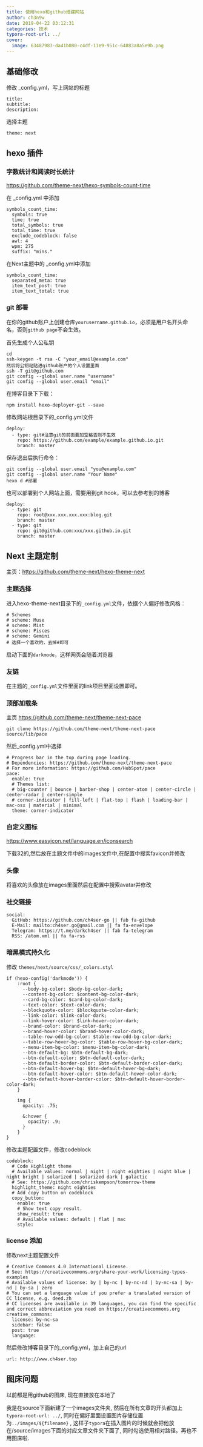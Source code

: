 ```yaml
---
title: 使用hexo和github搭建网站
author: ch3n9w
date: 2019-04-22 03:12:31
categories: 技术
typora-root-url: ../
cover:
  image: 63487983-da41b080-c4df-11e9-951c-64883a8a5e9b.png
---
```


## 基础修改

修改 _config.yml，写上网站的标题

```
title:
subtitle:
description:
```

选择主题

```
theme: next
```



## hexo 插件



### 字数统计和阅读时长统计

https://github.com/theme-next/hexo-symbols-count-time

在 _config.yml 中添加

```
symbols_count_time:
  symbols: true
  time: true
  total_symbols: true
  total_time: true
  exclude_codeblock: false
  awl: 4
  wpm: 275
  suffix: "mins."
```

在Next主题中的 _config.yml中添加

```
symbols_count_time:
  separated_meta: true
  item_text_post: true
  item_text_total: true
```



### git 部署

在你的github账户上创建仓库``yourusername.github.io``，必须是用户名开头命名，否则``github page``不会生效。

首先生成个人公私钥

```
cd
ssh-keygen -t rsa -C "your_email@example.com"
然后将公钥粘贴进github账户的个人设置里面
ssh -T git@github.com
git config --global user.name "username"
git config --global user.email "email"
```



在博客目录下下载：

```
npm install hexo-deployer-git --save
```

修改网站根目录下的_config.yml文件

```
deploy:
  - type: git#注意git的前面要加空格否则不生效
  	repo: https://github.com/example/example.github.io.git
  	branch: master
```

保存退出后执行命令：

```
git config --global user.email "you@example.com"
git config --global user.name "Your Name"
hexo d #部署
```



也可以部署到个人网站上面，需要用到git hook，可以去参考别的博客

```
deploy:
  - type: git
    repo: root@xxx.xxx.xxx.xxx:blog.git
    branch: master
  - type: git
    repo: git@github.com:xxx/xxx.github.io.git
    branch: master
```





## Next 主题定制

主页：https://github.com/theme-next/hexo-theme-next

### 主题选择

进入hexo-theme-next目录下的``_config.yml``文件，依据个人偏好修改风格：
```
# Schemes
# scheme: Muse
# scheme: Mist
# scheme: Pisces
# scheme: Gemini
# 选择一个喜欢的，去掉#即可
```
启动下面的`darkmode`，这样网页会随着浏览器

### 友链

在主题的``_config.yml``文件里面的link项目里面设置即可。



### 顶部加载条

主页 https://github.com/theme-next/theme-next-pace

```
git clone https://github.com/theme-next/theme-next-pace source/lib/pace  
```

然后_config.yml中选择

```
# Progress bar in the top during page loading.
# Dependencies: https://github.com/theme-next/theme-next-pace
# For more information: https://github.com/HubSpot/pace
pace:
  enable: true
  # Themes list:
  # big-counter | bounce | barber-shop | center-atom | center-circle | center-radar | center-simple
  # corner-indicator | fill-left | flat-top | flash | loading-bar | mac-osx | material | minimal
  theme: corner-indicator
```



### 自定义图标

https://www.easyicon.net/language.en/iconsearch

下载32的,然后放在主题文件中的images文件中,在配置中搜索favicon并修改

### 头像

将喜欢的头像放在images里面然后在配置中搜索avatar并修改



### 社交链接

```
social:
  GitHub: https://github.com/ch4ser-go || fab fa-github
  E-Mail: mailto:ch4ser.go@gmail.com || fa fa-envelope
  Telegram: https://t.me/darkch4ser || fab fa-telegram
  RSS: /atom.xml || fa fa-rss
```



### 暗黑模式持久化

修改 `themes/next/source/css/_colors.styl`

```
if (hexo-config('darkmode')) {
    :root {
      --body-bg-color: $body-bg-color-dark;
      --content-bg-color: $content-bg-color-dark;
      --card-bg-color: $card-bg-color-dark;
      --text-color: $text-color-dark;
      --blockquote-color: $blockquote-color-dark;
      --link-color: $link-color-dark;
      --link-hover-color: $link-hover-color-dark;
      --brand-color: $brand-color-dark;
      --brand-hover-color: $brand-hover-color-dark;
      --table-row-odd-bg-color: $table-row-odd-bg-color-dark;
      --table-row-hover-bg-color: $table-row-hover-bg-color-dark;
      --menu-item-bg-color: $menu-item-bg-color-dark;
      --btn-default-bg: $btn-default-bg-dark;
      --btn-default-color: $btn-default-color-dark;
      --btn-default-border-color: $btn-default-border-color-dark;
      --btn-default-hover-bg: $btn-default-hover-bg-dark;
      --btn-default-hover-color: $btn-default-hover-color-dark;
      --btn-default-hover-border-color: $btn-default-hover-border-color-dark;
    }

    img {
      opacity: .75;

      &:hover {
        opacity: .9;
      }
    }
}
```

修改主题配置文件，修改codeblock

```
codeblock:
  # Code Highlight theme
  # Available values: normal | night | night eighties | night blue | night bright | solarized | solarized dark | galactic
  # See: https://github.com/chriskempson/tomorrow-theme
  highlight_theme: night eighties
  # Add copy button on codeblock
  copy_button:
    enable: true
    # Show text copy result.
    show_result: true
    # Available values: default | flat | mac
    style:
```

### license 添加

修改next主题配置文件

```
# Creative Commons 4.0 International License.
# See: https://creativecommons.org/share-your-work/licensing-types-examples
# Available values of license: by | by-nc | by-nc-nd | by-nc-sa | by-nd | by-sa | zero
# You can set a language value if you prefer a translated version of CC license, e.g. deed.zh
# CC licenses are available in 39 languages, you can find the specific and correct abbreviation you need on https://creativecommons.org
creative_commons:
  license: by-nc-sa
  sidebar: false
  post: true
  language:

```

然后修改博客目录下的_config.yml，加上自己的url

```
url: http://www.ch4ser.top
```



## 图床问题

以前都是用github的图床, 现在直接放在本地了

我是在source下面新建了一个images文件夹, 然后在所有文章的开头都加上``typora-root-url: ../``, 同时在偏好里面设置图片存储位置为``../images/${filename}`` , 这样子``typora``在插入图片的时候就会把他放在/source/images下面的对应文章文件夹下面了, 同时勾选使用相对路径。再也不用图床啦.

